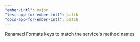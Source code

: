 ```yaml
---
"ember-intl": major
"test-app-for-ember-intl": patch
"docs-app-for-ember-intl": patch
---
```


Renamed Formats keys to match the service's method names

